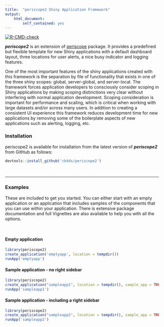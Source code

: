 ```yaml
---
title:  "periscope2 Shiny Application Framework"
output: 
    html_document:
        self_contained: yes
---
```


<!-- badges: start -->
  [![R-CMD-check](https://github.com/Aggregate-Genius/periscope2/actions/workflows/R-CMD-check.yaml/badge.svg)](https://github.com/Aggregate-Genius/periscope2/actions/workflows/R-CMD-check.yaml)
<!-- badges: end -->
  
***periscope2*** is an extension of [periscope](https://cran.rstudio.com/web/packages/periscope/index.html) package. It provides a predefined but flexible template for new Shiny applications with a default dashboard layout, three locations for user alerts, a nice busy indicator and logging features. 

One of the most important features of the shiny applications created with this framework is the separation by file of functionality that exists in one of the three shiny scopes: global, server-global, and server-local. The framework forces application developers to consciously consider scoping in Shiny applications by making scoping distinctions very clear without interfering with normal application development. Scoping consideration is important for performance and scaling, which is critical when working with large datasets and/or across many users.  In addition to creating a consistent UI experience this framework reduces development time for new applications by removing some of the boilerplate aspects of new applications such as alerting, logging, etc.

### Installation

periscope2 is available for installation from the
latest version of ***periscope2*** from GitHub as follows:

```r
devtools::install_github('cb4ds/periscope2')
```

<br/>

---

### Examples

These are included to get you started. You can either start with an empty application or an application that includes samples of the components that you can use within your application.  There is extensive package documentation and full Vignettes are also available to help you with all the options.

<br/>

#### Empty application

```r
library(periscope2)
create_application('emptyapp', location = tempdir())
runApp('emptyapp')
```


#### Sample application - no right sidebar

```r
library(periscope2)
create_application("sampleapp1", location = tempdir(), sample_app = TRUE)
runApp('sampleapp1')

```

#### Sample application - including a right sidebar

```r
library(periscope2)
create_application("sampleapp2", location = tempdir(), sample_app = TRUE, rightsidebar = TRUE)
runApp('sampleapp2')

```
